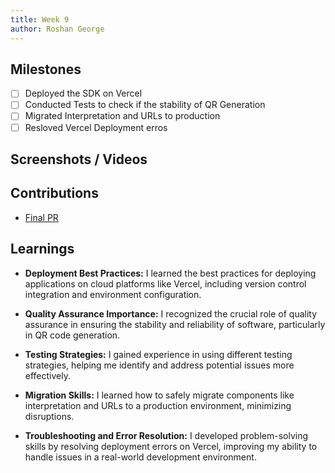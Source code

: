 ```yaml
---
title: Week 9
author: Roshan George
---
```


## Milestones
- [ ] Deployed the SDK on Vercel
- [ ] Conducted Tests to check if the stability of QR Generation
- [ ] Migrated Interpretation and URLs to production
- [ ] Resloved Vercel Deployment erros

## Screenshots / Videos 


## Contributions
- [Final PR](https://github.com/beckn/beckn-qr-code-generator/pull/2)


## Learnings
- **Deployment Best Practices:** I learned the best practices for deploying applications on cloud platforms like Vercel, including version control integration and environment configuration.

- **Quality Assurance Importance:** I recognized the crucial role of quality assurance in ensuring the stability and reliability of software, particularly in QR code generation.

- **Testing Strategies:** I gained experience in using different testing strategies, helping me identify and address potential issues more effectively.

- **Migration Skills:** I learned how to safely migrate components like interpretation and URLs to a production environment, minimizing disruptions.

- **Troubleshooting and Error Resolution:** I developed problem-solving skills by resolving deployment errors on Vercel, improving my ability to handle issues in a real-world development environment.